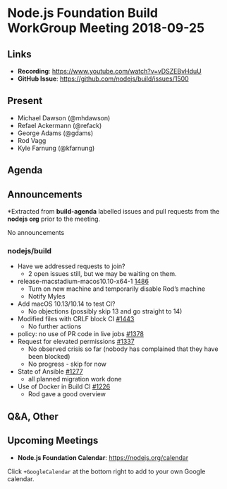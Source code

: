 # Node.js Foundation Build WorkGroup Meeting 2018-09-25

## Links

* **Recording**: https://www.youtube.com/watch?v=vDSZEBvHduU
* **GitHub Issue**: https://github.com/nodejs/build/issues/1500

## Present

* Michael Dawson (@mhdawson)
* Refael Ackermann (@refack)
* George Adams (@gdams)
* Rod Vagg
* Kyle Farnung (@kfarnung)

## Agenda

## Announcements

*Extracted from **build-agenda** labelled issues and pull requests from the **nodejs org** prior to the meeting.

No announcements

### nodejs/build

* Have we addressed requests to join?
  * 2 open issues still, but we may be waiting on them.
* release-macstadium-macos10.10-x64-1 [1486](https://github.com/nodejs/build/issues/1486)
  * Turn on new machine and temporarily disable Rod’s machine
  * Notify Myles
* Add macOS 10.13/10.14 to test CI?
  * No objections (possibly skip 13 and go straight to 14)
* Modified files with CRLF block CI [#1443](https://github.com/nodejs/build/issues/1443)
  * No further actions
* policy: no use of PR code in live jobs [#1378](https://github.com/nodejs/build/issues/1378)
* Request for elevated permissions [#1337](https://github.com/nodejs/build/issues/1337)
  * No observed crisis so far (nobody has complained that they have been blocked)
  * No progress - skip for now
* State of Ansible [#1277](https://github.com/nodejs/build/issues/1277)
  * all planned migration work done
* Use of Docker in Build CI [#1226](https://github.com/nodejs/build/issues/1226)
  * Rod gave a good overview

## Q&A, Other

## Upcoming Meetings

* **Node.js Foundation Calendar**: https://nodejs.org/calendar

Click `+GoogleCalendar` at the bottom right to add to your own Google calendar.


